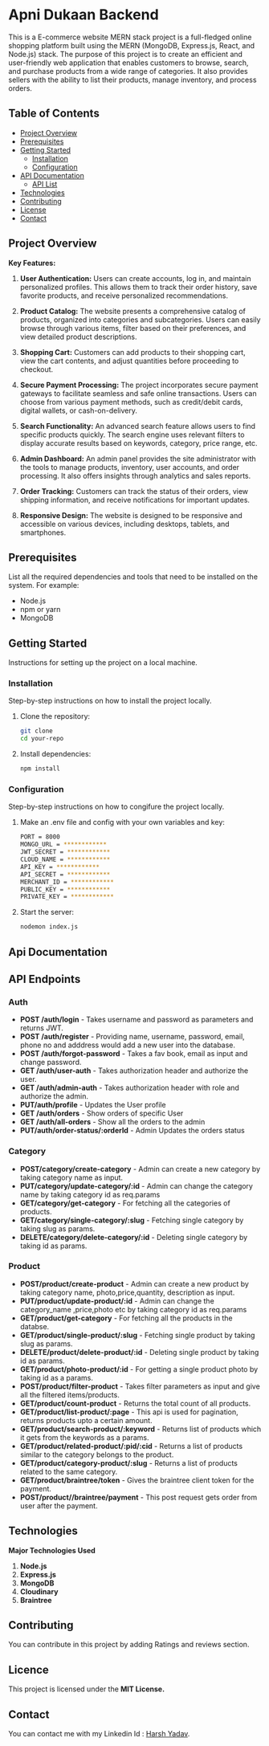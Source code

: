 # Apni Dukaan Backend

This is a E-commerce website MERN stack project is a full-fledged online shopping platform built using the MERN (MongoDB, Express.js, React, and Node.js) stack. The purpose of this project is to create an efficient and user-friendly web application that enables customers to browse, search, and purchase products from a wide range of categories. It also provides sellers with the ability to list their products, manage inventory, and process orders.

## Table of Contents

- [Project Overview](#project-overview)
- [Prerequisites](#prerequisites)
- [Getting Started](#getting-started)
  - [Installation](#installation)
  - [Configuration](#configuration)
- [API Documentation](#api-documentation)
  - [API List](#api-list)
- [Technologies](#technologies)
- [Contributing](#contributing)
- [License](#license)
- [Contact](#contact)

## Project Overview

**Key Features:**

1. **User Authentication:** Users can create accounts, log in, and maintain personalized profiles. This allows them to track their order history, save favorite products, and receive personalized recommendations.

2. **Product Catalog:** The website presents a comprehensive catalog of products, organized into categories and subcategories. Users can easily browse through various items, filter based on their preferences, and view detailed product descriptions.

3. **Shopping Cart:** Customers can add products to their shopping cart, view the cart contents, and adjust quantities before proceeding to checkout.

4. **Secure Payment Processing:** The project incorporates secure payment gateways to facilitate seamless and safe online transactions. Users can choose from various payment methods, such as credit/debit cards, digital wallets, or cash-on-delivery.

5. **Search Functionality:** An advanced search feature allows users to find specific products quickly. The search engine uses relevant filters to display accurate results based on keywords, category, price range, etc.

6. **Admin Dashboard:** An admin panel provides the site administrator with the tools to manage products, inventory, user accounts, and order processing. It also offers insights through analytics and sales reports.

7. **Order Tracking:** Customers can track the status of their orders, view shipping information, and receive notifications for important updates.

8. **Responsive Design:** The website is designed to be responsive and accessible on various devices, including desktops, tablets, and smartphones.


## Prerequisites

List all the required dependencies and tools that need to be installed on the system. For example:

- Node.js 
- npm or yarn 
- MongoDB 

## Getting Started

Instructions for setting up the project on a local machine.

### Installation

Step-by-step instructions on how to install the project locally.

1. Clone the repository:
   ```bash
   git clone 
   cd your-repo
2. Install dependencies:
   ```bash
   npm install

### Configuration

Step-by-step instructions on how to congifure the project locally.

1. Make an .env file and config with your own variables and key:
   ```bash
   PORT = 8000
   MONGO_URL = ************
   JWT_SECRET = ************
   CLOUD_NAME = ************
   API_KEY = ************
   API_SECRET = ************
   MERCHANT_ID = ************
   PUBLIC_KEY = ************
   PRIVATE_KEY = ************
2. Start the server:
   ```bash
   nodemon index.js

## Api Documentation

## API Endpoints

### Auth

- **POST /auth/login** - Takes username and password as parameters and returns JWT.
- **POST /auth/register** - Providing name, username, password, email, phone no and adddress would add a new user into the database.
- **POST /auth/forgot-password** - Takes a fav book, email as input and change password.
- **GET /auth/user-auth** - Takes authorization header and authorize the user.
- **GET /auth/admin-auth** - Takes authorization header with role and authorize the admin.
- **PUT/auth/profile** - Updates the User profile
- **GET /auth/orders** - Show orders of specific User
- **GET /auth/all-orders** - Show all the orders to the admin
- **PUT/auth/order-status/:orderId** - Admin Updates the orders status

### Category 

- **POST/category/create-category** - Admin can create a new category by taking category name as input.
- **PUT/category/update-category/:id** - Admin can change the category name by taking category id as req.params
- **GET/category/get-category** - For fetching all the categories of products.
- **GET/category/single-category/:slug** - Fetching single category by taking slug as params.
- **DELETE/category/delete-category/:id** - Deleting single category by taking id as params.

### Product
- **POST/product/create-product** - Admin can create a new product by taking category name, photo,price,quantity, description as input.
- **PUT/product/update-product/:id** - Admin can change the category_name ,price,photo etc by taking category id as req.params
- **GET/product/get-category** - For fetching all the products in the databse.
- **GET/product/single-product/:slug** - Fetching single product by taking slug as params.
- **DELETE/product/delete-product/:id** - Deleting single product by taking id as params.
- **GET/product/photo-product/:id** - For getting a single product photo by taking id as a params.
- **POST/product/filter-product** - Takes filter parameters as input and give all the filtered items/products.
- **GET/product/count-product** - Returns the total count of all products.
- **GET/product/list-product/:page** - This api is used for pagination, returns products upto a certain amount.
- **GET/product/search-product/:keyword** - Returns list of products which it gets from the keywords as a params.
- **GET/product/related-product/:pid/:cid** - Returns a list of products similar to the category belongs to the product.
- **GET/product/category-product/:slug** - Returns a list of products related to the same category.
- **GET/product/braintree/token** - Gives the braintree client token for the payment.
- **POST/product//braintree/payment** - This post request gets order from user after the payment.


## Technologies

**Major Technologies Used**

1. **Node.js**
2. **Express.js**
3. **MongoDB**
4. **Cloudinary**
5. **Braintree**

## Contributing 

You can contribute in this project by adding Ratings and reviews section.

## Licence 

This project is licensed under the **MIT License.**

## Contact
You can contact me with my Linkedin Id : [Harsh Yadav](https://www.linkedin.com/in/harsh-yadav-4b5629214/).


 
